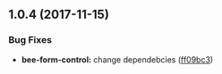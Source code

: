 <a name="1.0.4"></a>
## 1.0.4 (2017-11-15)


### Bug Fixes

* **bee-form-control:** change dependebcies ([ff09bc3](https://github.com/tinper-bee/form-control/commit/ff09bc3))



